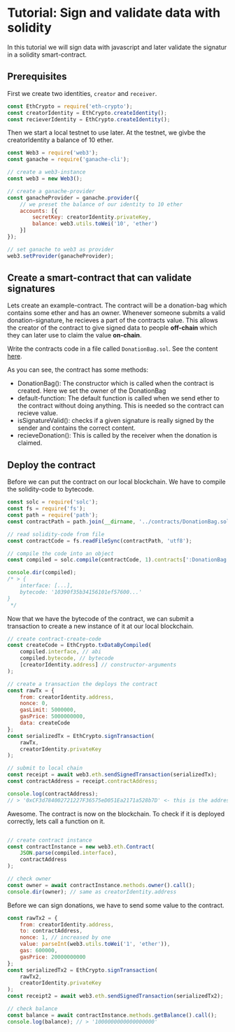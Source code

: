 # Tutorial: Sign and validate data with solidity

In this tutorial we will sign data with javascript and later validate the signatur in a solidity smart-contract.


## Prerequisites

First we create two identities, `creator` and `receiver`.

```javascript
const EthCrypto = require('eth-crypto');
const creatorIdentity = EthCrypto.createIdentity();
const recieverIdentity = EthCrypto.createIdentity();
```

Then we start a local testnet to use later. At the testnet, we givbe the creatorIdentity a balance of 10 ether.

```javascript
const Web3 = require('web3');
const ganache = require('ganache-cli');

// create a web3-instance
const web3 = new Web3();

// create a ganache-provider
const ganacheProvider = ganache.provider({
    // we preset the balance of our identity to 10 ether
    accounts: [{
        secretKey: creatorIdentity.privateKey,
        balance: web3.utils.toWei('10', 'ether')
    }]
});

// set ganache to web3 as provider
web3.setProvider(ganacheProvider);
```


## Create a smart-contract that can validate signatures
Lets create an example-contract. The contract will be a donation-bag which contains some ether and has an owner.
Whenever someone submits a valid donation-signature, he recieves a part of the contracts value. This allows the creator of the contract to give signed data to people **off-chain** which they can later use to claim the value **on-chain**.

Write the contracts code in a file called `DonationBag.sol`. See the content [here](../contracts/DonationBag.sol).

As you can see, the contract has some methods:

- DonationBag(): The constructor which is called when the contract is created. Here we set the owner of the DonationBag
- default-function: The default function is called when we send ether to the contract without doing anything. This is needed so the contract can recieve value.
- isSignatureValid(): checks if a given signature is really signed by the sender and contains the correct content.
- recieveDonation(): This is called by the receiver when the donation is claimed.

## Deploy the contract

Before we can put the contract on our local blockchain. We have to compile the solidity-code to bytecode.

```javascript
const solc = require('solc');
const fs = require('fs');
const path = require('path');
const contractPath = path.join(__dirname, '../contracts/DonationBag.sol');

// read solidity-code from file
const contractCode = fs.readFileSync(contractPath, 'utf8');

// compile the code into an object
const compiled = solc.compile(contractCode, 1).contracts[':DonationBag'];

console.dir(compiled);
/* > {
    interface: [...],
    bytecode: '10390f35b34156101ef57600...'
}
 */
```

Now that we have the bytecode of the contract, we can submit a transaction to create a new instance of it at our local blockchain.

```javascript
// create contract-create-code
const createCode = EthCrypto.txDataByCompiled(
    compiled.interface, // abi
    compiled.bytecode, // bytecode
    [creatorIdentity.address] // constructor-arguments
);

// create a transaction the deploys the contract
const rawTx = {
    from: creatorIdentity.address,
    nonce: 0,
    gasLimit: 5000000,
    gasPrice: 5000000000,
    data: createCode
};
const serializedTx = EthCrypto.signTransaction(
    rawTx,
    creatorIdentity.privateKey
);

// submit to local chain
const receipt = await web3.eth.sendSignedTransaction(serializedTx);
const contractAddress = receipt.contractAddress;

console.log(contractAddress);
// > '0xCF3d784002721227F36575eD051Ea2171a528b7D' <- this is the address of our contract
```

Awesome. The contract is now on the blockchain. To check if it is deployed correctly, lets call a function on it.

```javascript

// create contract instance
const contractInstance = new web3.eth.Contract(
    JSON.parse(compiled.interface),
    contractAddress
);

// check owner
const owner = await contractInstance.methods.owner().call();
console.dir(owner); // same as creatorIdentity.address
```

Before we can sign donations, we have to send some value to the contract.

```javascript
const rawTx2 = {
    from: creatorIdentity.address,
    to: contractAddress,
    nonce: 1, // increased by one
    value: parseInt(web3.utils.toWei('1', 'ether')),
    gas: 600000,
    gasPrice: 20000000000
};
const serializedTx2 = EthCrypto.signTransaction(
    rawTx2,
    creatorIdentity.privateKey
);
const receipt2 = await web3.eth.sendSignedTransaction(serializedTx2);

// check balance
const balance = await contractInstance.methods.getBalance().call();
console.log(balance); // > '1000000000000000000'
```
